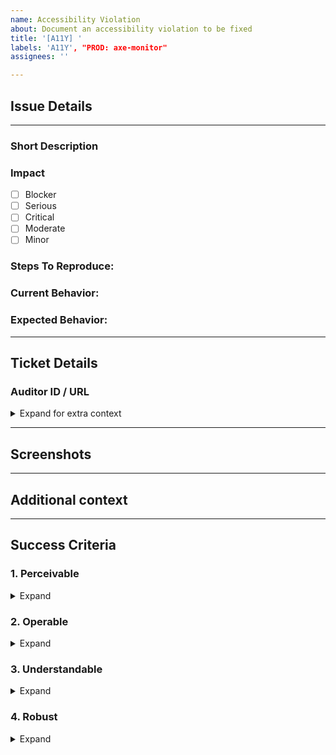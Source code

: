 ```yaml
---
name: Accessibility Violation
about: Document an accessibility violation to be fixed
title: '[A11Y] '
labels: 'A11Y', "PROD: axe-monitor"
assignees: ''

---
```


<!--
Thank you for taking the time to create this Accessibility Issue!
-->
## Issue Details
---
### Short Description
<!-- Please provide a short descritpion of the issue -->

### Impact
<!-- Please select the impact by putting an `x` in the `[ ]` like so `[x]` -->
- [ ] Blocker
- [ ] Serious
- [ ] Critical
- [ ] Moderate
- [ ] Minor

### Steps To Reproduce:
<!--
Example: steps to reproduce the behavior:
1. In this environment...
2. With this config...
3. Run '...'
4. See error...
-->

### Current Behavior:
<!-- A concise description of what you're experiencing. -->

### Expected Behavior:
<!-- A concise description of what you expected to happen or help for how to fix this issue. -->

---
## Ticket Details

### Auditor ID / URL
<!-- If this was found in manual testing, provide a link to the Auditor test run issue -->

<details>
<summary>Expand for extra context</summary>

<!-- Select any / all that apply by putting an `x` in the `[ ]` like so `[x]` -->
- [ ] Found in VPAT
- [ ] Found by Customer <!-- Provide link to customer ticket below -->
- [ ] Found using NVDA
- [ ] Found using Chrome Screen Reader
- [ ] Found with special configuration <!-- Specify the additional config below -->
</details>

---
## Screenshots
<!-- Please provide links to relevant screenshots of the issue -->

---
## Additional context
<!-- Add any other context or screenshots about the feature request here. -->

---
## Success Criteria
<!-- Select any / all success criteria that apply by putting an `x` in the `[ ]` like so `[x]` -->
### 1. Perceivable
<details> 
<summary>Expand</summary>

#### 1.1 Text Alternatives
- [ ] 1.1.1 Non-text Content
#### 1.2 Time-based Media
- [ ] 1.2.1 Audio-only and Video-only (Prerecorded)
- [ ] 1.2.2 Captions (Prerecorded)
- [ ] 1.2.3 Audio Description or Media Alternative (Prerecorded)
- [ ] 1.2.4 Captions (Live)
- [ ] 1.2.5 Audio Description (Prerecorded)
- [ ] 1.2.6 Sign Language (Prerecorded)
- [ ] 1.2.7 Extended Audio Description (Prerecorded)
- [ ] 1.2.8 Media Alternative (Prerecorded)
- [ ] 1.2.9 Audio-only (Live)
#### 1.3 Info and Relationships
- [ ] 1.3.1 Info and Relationships
- [ ] 1.3.2 Meaningful Sequence
- [ ] 1.3.3 Sensory Characteristics
- [ ] 1.3.4 Orientation
- [ ] 1.3.5 Identify Input Purpose
- [ ] 1.3.6 Identify Purpose
#### 1.4 Distinguishable
- [ ] 1.4.1 Use of Color
- [ ] 1.4.2 Audio Control
- [ ] 1.4.3 Contrast (Minimum)
- [ ] 1.4.4 Resize text
- [ ] 1.4.5 Images of Text
- [ ] 1.4.6 Contrast (Enhanced)
- [ ] 1.4.7 Low or No Background Audio
- [ ] 1.4.8 Visual Presentation
- [ ] 1.4.9 Images of Text (No Exception)
- [ ] 1.4.10 Reflow
- [ ] 1.4.11 Non-text Contrast
- [ ] 1.4.12 Text Spacing
- [ ] 1.4.13 Content on Hover or Focus
</details>

### 2. Operable
<details> 
<summary>Expand</summary>

#### 2.1 Keyboard Accessible
- [ ] 2.1.1 Keyboard
- [ ] 2.1.2 No Keyboard Trap
- [ ] 2.1.3 Keyboard (No Exception)
- [ ] 2.1.4 Character Key Shortcuts
#### 2.2 Enough Time
- [ ] 2.2.1 Timing Adjustable
- [ ] 2.2.2 Pause, Stop, Hide
- [ ] 2.2.3 No Timing
- [ ] 2.2.4 Interruptions
- [ ] 2.2.5 Re-authenticating
- [ ] 2.2.6 Timeouts
#### 2.3 Seizures and Physical Reactions
- [ ] 2.3.1 Three Flashes or Below Threshold
- [ ] 2.3.2 Three Flashes
- [ ] 2.3.3 Animation from Interactions
#### 2.4 Navigable
- [ ] 2.4.1 Bypass Blocks
- [ ] 2.4.2 Page Titled
- [ ] 2.4.3 Focus Order
- [ ] 2.4.4 Link Purpose (In Context)
- [ ] 2.4.5 Multiple Ways
- [ ] 2.4.6 Headings and Labels
- [ ] 2.4.7 Focus Visible
- [ ] 2.4.8 Location
- [ ] 2.4.9 Link Purpose (Link Only)
- [ ] 2.4.10 Section Headings
#### 2.5 Input Modalities
- [ ] 2.5.1 Pointer Gestures
- [ ] 2.5.2 Pointer Cancellation
- [ ] 2.5.3 Label in Name
- [ ] 2.5.4 Motion Actuation
- [ ] 2.5.5 Target Size
- [ ] 2.5.6 Concurrent Input Mechanisms
</details>

### 3. Understandable
<details> 
<summary>Expand</summary>

#### 3.1 Readable
- [ ] 3.1.1 Language of Page
- [ ] 3.1.2 Language of Parts
- [ ] 3.1.3 Unusual Words
- [ ] 3.1.4 Abbreviations
- [ ] 3.1.5 Reading Level
- [ ] 3.1.6 Pronunciation
#### 3.2 Predictable
- [ ] 3.2.1 On Focus
- [ ] 3.2.2 On Input
- [ ] 3.2.3 Consistent Navigation
- [ ] 3.2.4 Consistent Identification
- [ ] 3.2.5 Change on Request
#### 3.3 Input Assistance
- [ ] 3.3.1 Error Identification
- [ ] 3.3.2 Labels or Instructions
- [ ] 3.3.3 Error Suggestion
- [ ] 3.3.4 Error Prevention (Legal, Financial, Data)
- [ ] 3.3.5 Help
- [ ] 3.3.6 Error Prevention (All)
</details>

### 4. Robust
<details>
<summary>Expand</summary>

#### 4.1 Compatible
- [ ] 4.1.1 Parsing
- [ ] 4.1.2 Name, Role, Value
- [ ] 4.1.3 Status Messages
</details>

